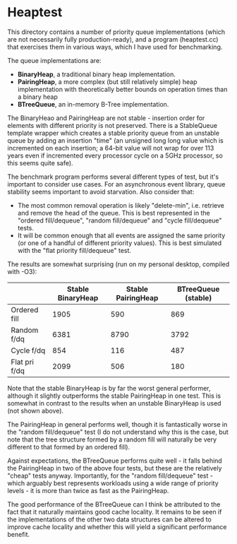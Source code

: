 # Heaptest

This directory contains a number of priority queue implementations (which
are not necessarily fully production-ready), and a program (heaptest.cc) that
exercises them in various ways, which I have used for benchmarking.

The queue implementations are:

 * **BinaryHeap**, a traditional binary heap implementation.
 * **PairingHeap**, a more complex (but still relatively simple) heap
   implementation with theoretically better bounds on operation times
   than a binary heap
 * **BTreeQueue**, an in-memory B-Tree implementation.

The BinaryHeao and PairingHeap are not stable - insertion order for elements
with different priority is not preserved. There is a StableQueue template
wrapper which creates a stable priority queue from an unstable queue by
adding an insertion "time" (an unsigned long long value which is incremented
on each insertion; a 64-bit value will not wrap for over 113 years even if
incremented every processor cycle on a 5GHz processor, so this seems quite
safe).

The benchmark program performs several different types of test, but it's
important to consider use cases. For an asynchronous event library, queue
stability seems important to avoid starvation. Also consider that:

 * The most common removal operation is likely "delete-min", i.e. retrieve
   and remove the head of the queue. This is best represented in the
   "ordered fill/dequeue", "random fill/dequeue" and "cycle fill/dequeue"
   tests.
 * It will be common enough that all events are assigned the same priority
   (or one of a handful of different priority values). This is best
   simulated with the "flat priority fill/dequeue" test.

The results are somewhat surprising (run on my personal desktop, compiled
with -O3):


|                | Stable BinaryHeap | Stable PairingHeap | BTreeQueue (stable) |
| -------------- | ----------------- | ------------------ | ------------------- |
| Ordered fill   |              1905 |                590 |                 869 |
| Random f/dq    |              6381 |               8790 |                3792 |
| Cycle f/dq     |               854 |                116 |                 487 |
| Flat pri f/dq  |              2099 |                506 |                 180 |


Note that the stable BinaryHeap is by far the worst general performer, although
it slightly outperforms the stable PairingHeap in one test. This is somewhat in
contrast to the results when an unstable BinaryHeap is used (not shown above).

The PairingHeap in general performs well, though it is fantastically worse in
the "random fill/dequeue" test (I do not understand why this is the case, but note
that the tree structure formed by a random fill will naturally be very different
to that formed by an ordered fill).

Against expectations, the BTreeQueue performs quite well - it falls behind the
PairingHeap in two of the above four tests, but these are the relatively "cheap"
tests anyway. Importantly, for the "random fill/dequeue" test - which arguably
best represents workloads using a wide range of priority levels - it is more than
twice as fast as the PairingHeap.

The good performance of the BTreeQueue can I think be attributed to the fact that
it naturally maintains good cache locality. It remains to be seen if the
implementations of the other two data structures can be altered to improve cache
locality and whether this will yield a significant performance benefit.

